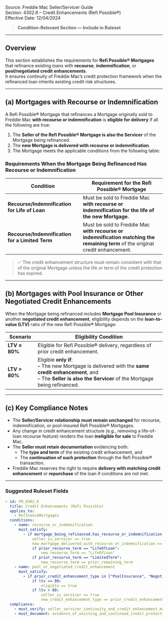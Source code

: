 Source: Freddie Mac Seller/Servicer Guide  
Section: 4302.6 – Credit Enhancements (Refi Possible®)  
Effective Date: 12/04/2024  

> **Condition-Relevant Section — Include in Ruleset**

---

## Overview
This section establishes the requirements for **Refi Possible® Mortgages** that refinance existing loans with **recourse**, **indemnification**, or **pool/negotiated credit enhancements**.  
It ensures continuity of Freddie Mac’s credit protection framework when the refinanced loan inherits existing credit risk structures.

---

## (a) Mortgages with Recourse or Indemnification

A Refi Possible® Mortgage that refinances a Mortgage originally sold to Freddie Mac **with recourse or indemnification** is **eligible for delivery** if all the following are true:

1. The **Seller of the Refi Possible® Mortgage is also the Servicer** of the Mortgage being refinanced.  
2. The **new Mortgage is delivered with recourse or indemnification**.  
3. The Mortgage meets the applicable conditions from the following table:

### Requirements When the Mortgage Being Refinanced Has Recourse or Indemnification

| Condition | Requirement for the Refi Possible® Mortgage |
|------------|---------------------------------------------|
| **Recourse/Indemnification for Life of Loan** | Must be sold to Freddie Mac **with recourse or indemnification for the life of the new Mortgage**. |
| **Recourse/Indemnification for a Limited Term** | Must be sold to Freddie Mac **with recourse or indemnification matching the remaining term** of the original credit enhancement. |

> ✅ The credit enhancement structure must remain consistent with that of the original Mortgage unless the life or term of the credit protection has expired.

---

## (b) Mortgages with Pool Insurance or Other Negotiated Credit Enhancements

When the Mortgage being refinanced includes **Mortgage Pool Insurance** or another **negotiated credit enhancement**, eligibility depends on the **loan-to-value (LTV)** ratio of the new Refi Possible® Mortgage:

| Scenario | Eligibility Condition |
|-----------|----------------------|
| **LTV ≤ 80%** | Eligible for Refi Possible® delivery, regardless of prior credit enhancement. |
| **LTV > 80%** | Eligible **only if**: <br> – The new Mortgage is delivered with the **same credit enhancement**, and <br> – The **Seller is also the Servicer** of the Mortgage being refinanced. |

---

## (c) Key Compliance Notes

- The **Seller/Servicer relationship must remain unchanged** for recourse, indemnification, or pool-insured Refi Possible® Mortgages.  
- Any change in credit enhancement structure (e.g., removing a life-of-loan recourse feature) renders the loan **ineligible for sale** to Freddie Mac.  
- The **Seller must retain documentation** evidencing both:  
  - The **type and term** of the existing credit enhancement, and  
  - The **continuation of such protection** through the Refi Possible® transaction.  
- Freddie Mac reserves the right to require **delivery with matching credit enhancement** or **repurchase** of the loan if conditions are not met.

---

### Suggested Ruleset Fields

```yaml
- id: FM_4302_6
  title: Credit Enhancements (Refi Possible)
  applies_to:
    - RefinanceMortgages
  conditions:
    - name: recourse_or_indemnification
      must_satisfy:
        - if mortgage_being_refinanced.has_recourse_or_indemnification == true:
            seller_is_servicer == true
            new_mortgage_delivered_with_recourse_or_indemnification == true
            if prior_recourse_term == "LifeOfLoan":
                new_recourse_term == "LifeOfLoan"
            if prior_recourse_term == "LimitedTerm":
                new_recourse_term == prior_remaining_term
    - name: pool_or_negotiated_credit_enhancement
      must_satisfy:
        - if prior_credit_enhancement_type in ["PoolInsurance", "NegotiatedEnhancement"]:
            if ltv <= 80:
                eligible == true
            if ltv > 80:
                seller_is_servicer == true
                new_credit_enhancement_type == prior_credit_enhancement_type
  compliance:
    - must_verify: seller_servicer_continuity_and_credit_enhancement_match
    - must_document: evidence_of_existing_and_continued_credit_protection
